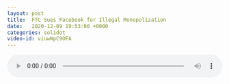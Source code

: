 ```yaml
---
layout: post
title:  FTC Sues Facebook for Illegal Monopolization
date:   2020-12-09 19:53:00 +0000
categories: solidot
video-id: viuwWpC9OFA
---
```


<audio src="/assets/c214c73645bdc20de736455810c424b6.mp3" style="width: 100%;" controls></audio>

